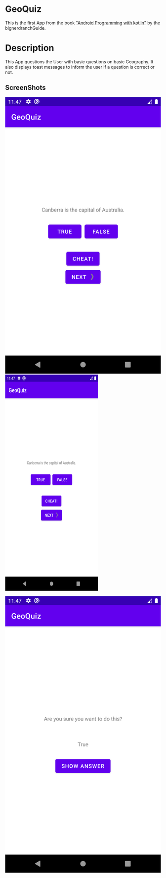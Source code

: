 # GeoQuiz

This is the first App from the book ["Android Programming with kotlin"](https://bignerdranch.com/books/) 
by the bignerdranchGuide.

# Description

This App questions the User with basic questions on basic Geography. It
also displays toast messages to inform the user if a question is correct or not.

## ScreenShots

![Image](FirstPicture.png)
<img src="FirstPicture.png" width=300 height=700>

![Image](SecondPicture.png)
